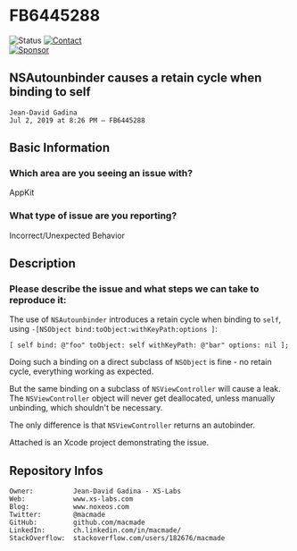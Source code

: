 FB6445288
=========

![Status](https://img.shields.io/badge/status-open-brightgreen.svg?style=flat)
[![Contact](https://img.shields.io/badge/contact-@macmade-blue.svg?style=flat)](https://twitter.com/macmade)  
[![Sponsor](https://img.shields.io/badge/sponsor-macmade-pink.svg?logo=github-sponsors&style=social)](https://github.com/sponsors/macmade)

NSAutounbinder causes a retain cycle when binding to self
---------------------------------------------------------

    Jean-David Gadina
    Jul 2, 2019 at 8:26 PM – FB6445288

## Basic Information

### Which area are you seeing an issue with?

AppKit

### What type of issue are you reporting?

Incorrect/Unexpected Behavior

## Description

### Please describe the issue and what steps we can take to reproduce it:

The use of `NSAutounbinder` introduces a retain cycle when binding to `self`, using `-[NSObject bind:toObject:withKeyPath:options ]`:

    [ self bind: @"foo" toObject: self withKeyPath: @"bar" options: nil ];

Doing such a binding on a direct subclass of `NSObject` is fine - no retain cycle, everything working as expected.

But the same binding on a subclass of `NSViewController` will cause a leak.  
The `NSViewController` object will never get deallocated, unless manually unbinding, which shouldn't be necessary.

The only difference is that `NSViewController` returns an autobinder.

Attached is an Xcode project demonstrating the issue.

Repository Infos
----------------

    Owner:          Jean-David Gadina - XS-Labs
    Web:            www.xs-labs.com
    Blog:           www.noxeos.com
    Twitter:        @macmade
    GitHub:         github.com/macmade
    LinkedIn:       ch.linkedin.com/in/macmade/
    StackOverflow:  stackoverflow.com/users/182676/macmade
